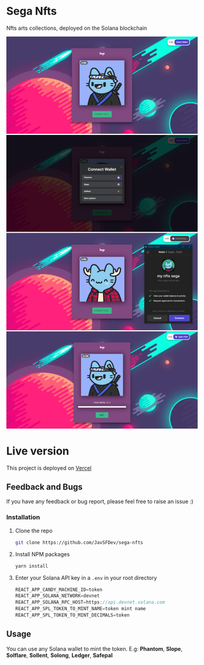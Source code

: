 # Sega Nfts

Nfts arts collections, deployed on the Solana blockchain

<div>
   <img src="./public/assets/1.png"
</div>
<div>
   <img src="./public/assets/2.png"
</div>
<div>
   <img src="./public/assets/3.png"
</div>
<div>
   <img src="./public/assets/4.png"
</div>

# Live version

This project is deployed on [Vercel](https://nfts-sega.vercel.app/)

## Feedback and Bugs

If you have any feedback or bug report, please feel free to raise an issue :)

### Installation

1. Clone the repo
   ```sh
   git clone https://github.com/JavSFDev/sega-nfts
   ```
1. Install NPM packages
   ```sh
   yarn install
   ```
1. Enter your Solana API key in a `.env` in your root directory
   ```js
   REACT_APP_CANDY_MACHINE_ID=token
   REACT_APP_SOLANA_NETWORK=devnet
   REACT_APP_SOLANA_RPC_HOST=https://api.devnet.solana.com
   REACT_APP_SPL_TOKEN_TO_MINT_NAME=token mint name
   REACT_APP_SPL_TOKEN_TO_MINT_DECIMALS=token
   ```

<!-- USAGE EXAMPLES -->
## Usage

You can use any Solana wallet to mint the token. E.g: **Phantom**, **Slope**, **Solflare**, **Sollent**, **Solong**, **Ledger**, **Safepal**
